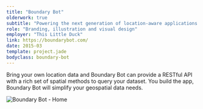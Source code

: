 ```yaml
---
title: "Boundary Bot"
olderwork: true
subtitle: "Powering the next generation of location-aware applications."
role: "Branding, illustration and visual design"
employer: "This Little Duck"
link: https://boundarybot.com/
date: 2015-03
template: project.jade
bodyclass: boundary-bot
---
```


<p class="large">Bring your own location data and Boundary Bot can provide a RESTful API with a rich set of spatial methods to query your dataset. You build the app, Boundary Bot will simplify your geospatial data needs.</p>

<picture>
  <source srcset="/images/projects/boundary-bot/boundary-bot--desktop.jpg 1x, /images/projects/boundary-bot/boundary-bot--desktop@2x.jpg 2x" >
  <img src="/images/projects/boundary-bot/boundary-bot--desktop.jpg" alt="Boundary Bot - Home" class="case-study__img-full device-desktop">
</picture>
